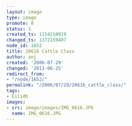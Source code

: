 ```yaml
---
layout: image
type: image
promote: 0
status: 1
created_ts: 1154210919
changed_ts: 1372159487
node_id: 1652
title: 20616 Cattle Class
author: anj
created: '2006-07-29'
changed: '2013-06-25'
redirect_from:
- "/node/1652/"
permalink: "/2006/07/29/20616_cattle_class/"
tags:
- Eilidh
images:
- src: image/images/IMG_0616.JPG
  name: IMG_0616.JPG
---
```


